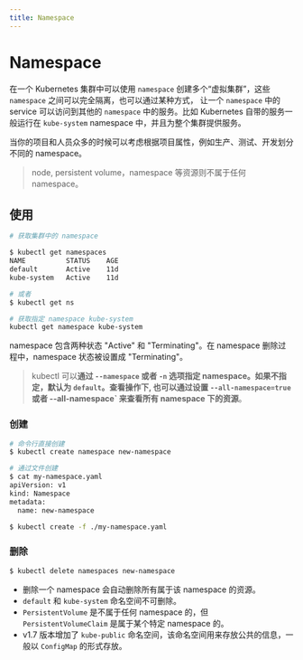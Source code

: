 ```yaml
---
title: Namespace
---
```


# Namespace

在一个 Kubernetes 集群中可以使用 `namespace` 创建多个“虚拟集群”，这些 `namespace` 之间可以完全隔离，也可以通过某种方式，
让一个 `namespace` 中的 service 可以访问到其他的 `namespace` 中的服务。比如 Kubernetes 自带的服务一般运行在 `kube-system` namespace 中，并且为整个集群提供服务。

当你的项目和人员众多的时候可以考虑根据项目属性，例如生产、测试、开发划分不同的 namespace。

> node, persistent volume，namespace 等资源则不属于任何 namespace。

## 使用
```sh
# 获取集群中的 namespace

$ kubectl get namespaces
NAME          STATUS    AGE
default       Active    11d
kube-system   Active    11d

# 或者
$ kubectl get ns

# 获取指定 namespace kube-system
kubectl get namespace kube-system
```
namespace 包含两种状态 "Active" 和 "Terminating"。在 namespace 删除过程中，namespace 状态被设置成 "Terminating"。

> kubectl 可以**通过 `--namespace` 或者 `-n` 选项指定 namespace。如果不指定，默认为 `default`。查看操作下,
也可以通过设置 `--all-namespace=true` 或者 --all-namespace` 来查看所有 namespace 下的资源**。

### 创建
```sh
# 命令行直接创建
$ kubectl create namespace new-namespace

# 通过文件创建
$ cat my-namespace.yaml
apiVersion: v1
kind: Namespace
metadata:
  name: new-namespace

$ kubectl create -f ./my-namespace.yaml
```

### 删除
```sh
$ kubectl delete namespaces new-namespace
```

- 删除一个 namespace 会自动删除所有属于该 namespace 的资源。
- `default` 和 `kube-system` 命名空间不可删除。
- `PersistentVolume` 是不属于任何 namespace 的，但 `PersistentVolumeClaim` 是属于某个特定 namespace 的。
- v1.7 版本增加了 `kube-public` 命名空间，该命名空间用来存放公共的信息，一般以 `ConfigMap` 的形式存放。